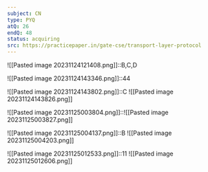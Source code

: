 ```yaml
---
subject: CN
type: PYQ
atQ: 26
endQ: 48
status: acquiring
src: https://practicepaper.in/gate-cse/transport-layer-protocol
---
```


![[Pasted image 20231124121408.png]]::B,C,D

![[Pasted image 20231124143346.png]]::44 

![[Pasted image 20231124143802.png]]::C ![[Pasted image 20231124143826.png]]

![[Pasted image 20231125003804.png]]::![[Pasted image 20231125003827.png]]

![[Pasted image 20231125004137.png]]::B ![[Pasted image 20231125004203.png]]

![[Pasted image 20231125012533.png]]::11 ![[Pasted image 20231125012606.png]]
